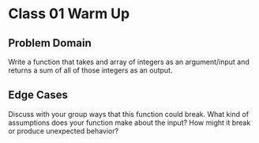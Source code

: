 # Class 01 Warm Up

## Problem Domain

Write a function that takes and array of integers as an argument/input and returns a sum of all of those integers as an output.

## Edge Cases

Discuss with your group ways that this function could break. What kind of assumptions does your function make about the input? How might it break or produce unexpected behavior?
